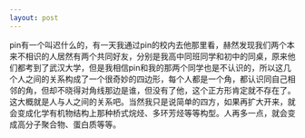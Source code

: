```yaml
---
layout: post
---
```

pin有一个叫迟什么的，有一天我通过pin的校内去他那里看，赫然发现我们两个本来不相识的人居然有两个共同好友，分别是我高中同班同学和初中的同桌，原来他们都考到了武汉大学，但是我相信pin和我的那两个同学也是不认识的，所以这几个人之间的关系构成了一个很奇妙的四边形，每个人都是一个角，都认识同自己相邻的角，但却不晓得对角线那边是谁，但没有了他，这个正方形肯定就不存在了。这大概就是人与人之间的关系吧。当然我只是说简单的四方，如果再扩大开来，就会变成化学有机物结构上那种桥式烷烃、多环芳烃等等构型。人再多一点，就会变成高分子聚合物、蛋白质等等。